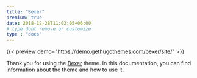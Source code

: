 ```yaml
---
title: "Bexer"
premium: true
date: 2018-12-28T11:02:05+06:00 
# type dont remove or customize
type : "docs"
---
```


{{< preview demo="https://demo.gethugothemes.com/bexer/site/" >}}

Thank you for using the [Bexer](https://gethugothemes.com/products/bexer-hugo/) theme. In this documentation, you can find information about the theme and how to use it.